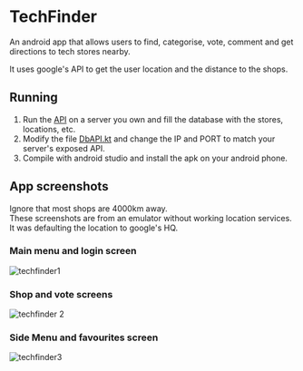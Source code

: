 # TechFinder
An android app that allows users to find, categorise, vote, comment and get directions to tech stores nearby.

It uses google's API to get the user location and the distance to the shops.

## Running
1. Run the [API](https://github.com/afonsofrancof/TechFinder-Database-API) on a server you own and fill the database with the stores, locations, etc.
2. Modify the file [DbAPI.kt](https://github.com/afonsofrancof/TechFinder/blob/main/app/src/main/java/com/example/techfinder/utils/DbAPI.kt) and change the IP and PORT to match your server's exposed API.
3. Compile with android studio and install the apk on your android phone.

## App screenshots

Ignore that most shops are 4000km away.
</br>
These screenshots are from an emulator without working location services.
</br>
It was defaulting the location to google's HQ.

### Main menu and login screen
![techfinder1](https://github.com/afonsofrancof/TechFinder/assets/56155712/0f21f602-a02e-4573-a6d4-515104c3b77d)

### Shop and vote screens
![techfinder 2](https://github.com/afonsofrancof/TechFinder/assets/56155712/88cf1ff7-d4cc-4068-89a5-7f882a4be374)

### Side Menu and favourites screen
![techfinder3](https://github.com/afonsofrancof/TechFinder/assets/56155712/e1bb04fa-62ad-42aa-95c1-ef5361dff1be)
